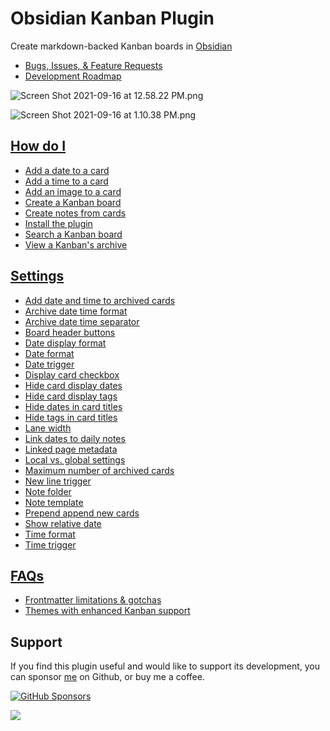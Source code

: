 # Obsidian Kanban Plugin

Create markdown-backed Kanban boards in [Obsidian](https://obsidian.md/)

- [Bugs, Issues, & Feature Requests](https://github.com/mgmeyers/obsidian-kanban/issues)
- [Development Roadmap](https://github.com/mgmeyers/obsidian-kanban/projects/1)

![Screen Shot 2021-09-16 at 12.58.22 PM.png](http://matthewmeye.rs/obsidian-kanban/Assets/Screen%20Shot%202021-09-16%20at%2012.58.22%20PM.png)

![Screen Shot 2021-09-16 at 1.10.38 PM.png](http://matthewmeye.rs/obsidian-kanban/Assets/Screen%20Shot%202021-09-16%20at%201.10.38%20PM.png)

## [How do I](http://matthewmeye.rs/obsidian-kanban/How%20do%20I/index.md)

- [Add a date to a card](http://matthewmeye.rs/obsidian-kanban/How%20do%20I/Add%20a%20date%20to%20a%20card)
- [Add a time to a card](http://matthewmeye.rs/obsidian-kanban/How%20do%20I/Add%20a%20time%20to%20a%20card)
- [Add an image to a card](http://matthewmeye.rs/obsidian-kanban/How%20do%20I/Add%20an%20image%20to%20a%20card)
- [Create a Kanban board](http://matthewmeye.rs/obsidian-kanban/How%20do%20I/Create%20a%20Kanban%20board)
- [Create notes from cards](http://matthewmeye.rs/obsidian-kanban/How%20do%20I/Create%20notes%20from%20cards)
- [Install the plugin](http://matthewmeye.rs/obsidian-kanban/How%20do%20I/Install%20the%20plugin)
- [Search a Kanban board](http://matthewmeye.rs/obsidian-kanban/How%20do%20I/Search%20a%20Kanban%20board)
- [View a Kanban's archive](http://matthewmeye.rs/obsidian-kanban/How%20do%20I/View%20a%20Kanban's%20archive)

## [Settings](http://matthewmeye.rs/obsidian-kanban/Settings/index)

- [Add date and time to archived cards](http://matthewmeye.rs/obsidian-kanban/Settings/Add%20date%20and%20time%20to%20archived%20cards)
- [Archive date time format](http://matthewmeye.rs/obsidian-kanban/Settings/Archive%20date%20time%20format)
- [Archive date time separator](http://matthewmeye.rs/obsidian-kanban/Settings/Archive%20date%20time%20separator)
- [Board header buttons](http://matthewmeye.rs/obsidian-kanban/Settings/Board%20header%20buttons)
- [Date display format](http://matthewmeye.rs/obsidian-kanban/Settings/Date%20display%20format)
- [Date format](http://matthewmeye.rs/obsidian-kanban/Settings/Date%20format)
- [Date trigger](http://matthewmeye.rs/obsidian-kanban/Settings/Date%20trigger)
- [Display card checkbox](http://matthewmeye.rs/obsidian-kanban/Settings/Display%20card%20checkbox)
- [Hide card display dates](http://matthewmeye.rs/obsidian-kanban/Settings/Hide%20card%20display%20dates)
- [Hide card display tags](http://matthewmeye.rs/obsidian-kanban/Settings/Hide%20card%20display%20tags)
- [Hide dates in card titles](http://matthewmeye.rs/obsidian-kanban/Settings/Hide%20dates%20in%20card%20titles)
- [Hide tags in card titles](http://matthewmeye.rs/obsidian-kanban/Settings/Hide%20tags%20in%20card%20titles)
- [Lane width](http://matthewmeye.rs/obsidian-kanban/Settings/Lane%20width)
- [Link dates to daily notes](http://matthewmeye.rs/obsidian-kanban/Settings/Link%20dates%20to%20daily%20notes)
- [Linked page metadata](http://matthewmeye.rs/obsidian-kanban/Settings/Linked%20page%20metadata)
- [Local vs. global settings](http://matthewmeye.rs/obsidian-kanban/Settings/Local%20vs.%20global%20settings)
- [Maximum number of archived cards](http://matthewmeye.rs/obsidian-kanban/Settings/Maximum%20number%20of%20archived%20cards)
- [New line trigger](http://matthewmeye.rs/obsidian-kanban/Settings/New%20line%20trigger)
- [Note folder](http://matthewmeye.rs/obsidian-kanban/Settings/Note%20folder)
- [Note template](http://matthewmeye.rs/obsidian-kanban/Settings/Note%20template)
- [Prepend append new cards](http://matthewmeye.rs/obsidian-kanban/Settings/Prepend%20append%20new%20cards)
- [Show relative date](http://matthewmeye.rs/obsidian-kanban/Settings/Show%20relative%20date)
- [Time format](http://matthewmeye.rs/obsidian-kanban/Settings/Time%20format)
- [Time trigger](http://matthewmeye.rs/obsidian-kanban/Settings/Time%20trigger)

## [FAQs](http://matthewmeye.rs/obsidian-kanban/FAQs/index)

- [Frontmatter limitations & gotchas](http://matthewmeye.rs/obsidian-kanban/FAQs/Frontmatter%20limitations%20&%20gotchas)
- [Themes with enhanced Kanban support](http://matthewmeye.rs/obsidian-kanban/FAQs/Themes%20with%20enhanced%20Kanban%20support)

## Support

If you find this plugin useful and would like to support its development, you can sponsor [me](https://github.com/mgmeyers) on Github, or buy me a coffee.

[![GitHub Sponsors](https://img.shields.io/github/sponsors/mgmeyers?label=Sponsor&logo=GitHub%20Sponsors&style=for-the-badge)](https://github.com/sponsors/mgmeyers)

<a href="https://www.buymeacoffee.com/mgme"><img src="https://img.buymeacoffee.com/button-api/?text=Buy me a coffee&emoji=&slug=mgme&button_colour=5F7FFF&font_colour=ffffff&font_family=Lato&outline_colour=000000&coffee_colour=FFDD00"></a>
